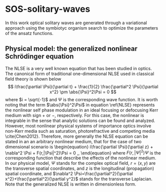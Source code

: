 # SOS-solitary-waves
In this work optical solitary waves are generated through a variational approach using the symbiotyc organism search to optimize the parameters of the ansatz functions.

## Physical model: the generalized nonlinear Schrödinger equation

The NLSE is a very well known equation that has been studied in optics.  The canonical form of traditional one-dimensional NLSE used in classical field theory is shown below
$$  i\frac{\partial \Psi}{\partial t} + \frac{1}{2} \frac{\partial^2 \Psi}{\partial x^2} \pm \abs{\Psi}^2\Psi = 0 $$
where $i = \sqrt{-1}$ and $\Psi$ is the corresponding wave function.
It is worth noting that the term $\abs{\Psi}^2\Psi$ in equation \ref{NLSE} represents the nonlinear self phase modulation in an ideal focusing or defocusing Kerr medium with sign $+$ or $-$, respectively. For this case, the nonlinear is integrable in the sense that analytic solutions can be found and analyzed. However, most nonlinear physical systems of importance optics involve non-Kerr media such as saturation, photorefractive and competing media  \cite{Chen2012}. Therefore, more generally the NLSE equation can be stated in an an arbitrary nonlinear medium, that for the case of two dimensional scenario is
\begin{equation}
    i\frac{\partial \Psi}{\partial z} + \nabla^2 \Psi + F(r,|\Psi|^2)\Psi = 0  \,,
\end{equation}
where $F(r,|\Psi|^2)\Psi$ is the corresponding function that describe the effects of the nonlinear medium. In our physical model, $\Psi$ stands for the complex optical field, $r=(x,y)$ are the transverse spatial coordinates, and $z$ is the longitudinal (propagation) spatial coordinate, and $\nabla^2 \Psi=\frac{\partial^2}{\partial x^2}+\frac{\partial^2}{\partial y^2}$ stands for the transverse Laplacian. Note that the generalized NLSE is written in dimensionless form.
